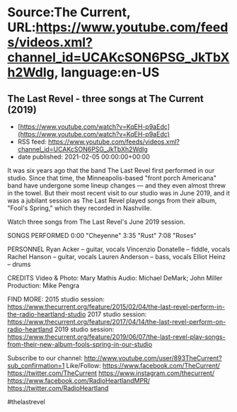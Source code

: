 # Source:The Current, URL:https://www.youtube.com/feeds/videos.xml?channel_id=UCAKcSON6PSG_JkTbXh2WdIg, language:en-US

## The Last Revel - three songs at The Current (2019)
 - [https://www.youtube.com/watch?v=KqEH-p9aEdc](https://www.youtube.com/watch?v=KqEH-p9aEdc)
 - RSS feed: https://www.youtube.com/feeds/videos.xml?channel_id=UCAKcSON6PSG_JkTbXh2WdIg
 - date published: 2021-02-05 00:00:00+00:00

It was six years ago that the band The Last Revel first performed in our studio. Since that time, the Minneapolis-based "front porch Americana" band have undergone some lineup changes — and they even almost threw in the towel. But their most recent visit to our studio was in June 2019, and it was a jubilant session as The Last Revel played songs from their album, "Fool's Spring," which they recorded in Nashville.

Watch three songs from The Last Revel's June 2019 session.

SONGS PERFORMED
0:00 "Cheyenne"
3:35 "Rust"
7:08 "Roses"

PERSONNEL
Ryan Acker – guitar, vocals
Vincenzio Donatelle – fiddle, vocals
Rachel Hanson – guitar, vocals
Lauren Anderson – bass, vocals
Elliot Heinz – drums

CREDITS
Video & Photo: Mary Mathis
Audio: Michael DeMark; John Miller
Production: Mike Pengra

FIND MORE:
2015 studio session: https://www.thecurrent.org/feature/2015/02/04/the-last-revel-perform-in-the-radio-heartland-studio
2017 studio session: https://www.thecurrent.org/feature/2017/04/14/the-last-revel-perform-on-radio-heartland
2019 studio session:
https://www.thecurrent.org/feature/2019/06/07/the-last-revel-play-songs-from-their-new-album-fools-spring-in-our-studio

Subscribe to our channel:
http://www.youtube.com/user/893TheCurrent?sub_confirmation=1
Like/Follow:
https://www.facebook.com/TheCurrent/
https://twitter.com/TheCurrent
https://www.instagram.com/thecurrent/
https://www.facebook.com/RadioHeartlandMPR/
https://twitter.com/RadioHeartland

#thelastrevel

